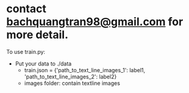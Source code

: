 # contact bachquangtran98@gmail.com for more detail.
To use train.py:
  - Put your data to ./data
    - train.json = {'path_to_text_line_images_1': label1,
                     'path_to_text_line_images_2': label2}
    - images folder: contain textline images
